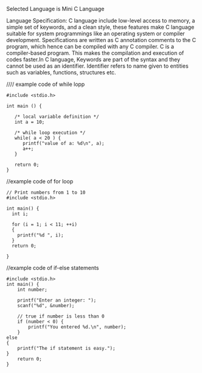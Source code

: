 Selected Language is Mini C Language

Language Specification:
C language include low-level access to memory, a simple set of keywords, and a clean style, these features make C language suitable for system programmings like an operating system or compiler development. Specifications are written as C annotation comments to the C program, which hence can be compiled with any C compiler.
C is a compiler-based program. This makes the compilation and execution of codes faster.In C language, Keywords are part of the syntax and they cannot be used as an identifier. Identifier refers to name given to entities such as variables, functions, structures etc.

//// example code of while lopp
``` 
#include <stdio.h>
 
int main () {

   /* local variable definition */
   int a = 10;

   /* while loop execution */
   while( a < 20 ) {
      printf("value of a: %d\n", a);
      a++;
   }
 
   return 0;
}
```

//example code of for loop 
``` 
// Print numbers from 1 to 10
#include <stdio.h>

int main() {
  int i;

  for (i = 1; i < 11; ++i)
  {
    printf("%d ", i);
  }
  return 0;

}
``` 
 
//example code of if-else statements
``` 
#include <stdio.h>
int main() {
    int number;

    printf("Enter an integer: ");
    scanf("%d", &number);

    // true if number is less than 0
    if (number < 0) {
        printf("You entered %d.\n", number);
    }
else
{
    printf("The if statement is easy.");
}
    return 0;
}

``` 
